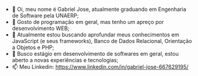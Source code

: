 - 👋 Oi, meu nome é Gabriel Jose, atualmente graduando em Engenharia de Software pela UNAERP;
- 👀 Gosto de programação em geral, mas tenho um apreço por desenvolvimento WEB;
- 🌱 Atualmente estou buscando aprofundar meus conhecimentos em JavaScript (e seus frameworks), Banco de Dados Relacional, Orientação a Objetos e PHP;
- 💞️ Busco estágio em desenvolvimento de softwares em geral, estou aberto a novas experiências e tecnologias;
- 📫 Meu Linkedin: https://www.linkedin.com/in/gabriel-jose-667629195/

